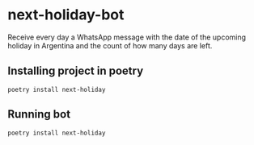 # next-holiday-bot
Receive every day a WhatsApp message with the date of the upcoming holiday in Argentina and the count of how many days are left.


## Installing project in poetry
```
poetry install next-holiday
```

## Running bot
```
poetry install next-holiday
```
